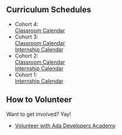 Curriculum Schedules
--------------------
* Cohort 4:  
  [Classroom Calendar](cohort_schedules/C04_classroom.md)
* Cohort 3:  
  [Classroom Calendar](cohort_schedules/C03_classroom.md)  
  [Internship Calendar](cohort_schedules/C03_internship.md)
* Cohort 2:  
  [Classroom Calendar](cohort_schedules/C02_classroom.md)  
[Internship Calendar](cohort_schedules/C02_internship.md)
* Cohort 1:  
  [Internship Calendar](cohort_schedules/C01_internship.md)

How to Volunteer
----------------
Want to get involved? Yay!
* [Volunteer with Ada Developers Academy](http://adadevelopersacademy.wiki/)
